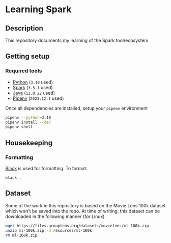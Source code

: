 # Learning Spark

## Description
This repository documents my learning of the Spark tool/ecosystem

## Getting setup
### Required tools
- [Python](python.org/downloads) (`3.10` used)
- [Spark](https://spark.apache.org/downloads.html) (`3.5.1` used)
- [Java](https://www.java.com/en/download) (`11.0.22` used)
- [Pipenv](https://pipenv.pypa.io/en/latest/) (`2023.12.1` used)

Once all dependencies are installed, setup your `pipenv` environment

```bash
pipenv --python=3.10
pipenv install --dev
pipenv shell
```

## Housekeeping
### Formatting
[Black](https://black.readthedocs.io/en/stable/#) is used for formatting.  To format:

```
black .
```

## Dataset
Some of the work in this repository is based on the Movie Lens 100k dataset which won't be saved into the repo.  At time of writing, this dataset can be downloaded in the following manner (for Linux)

```bash
wget https://files.grouplens.org/datasets/movielens/ml-100k.zip
unzip ml-100k.zip -d resources/ml-100k
rm ml-100k.zip
```